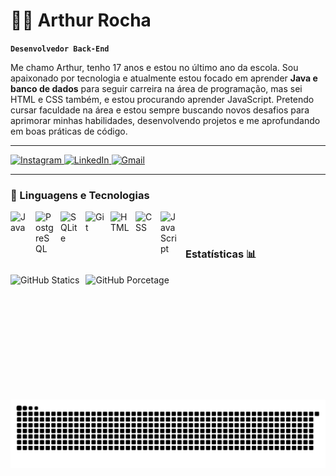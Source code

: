 # 👨‍💻 Arthur Rocha


**`Desenvolvedor Back-End`**

Me chamo Arthur, tenho 17 anos e estou no último ano da escola. Sou apaixonado por tecnologia e atualmente estou focado em aprender **Java e banco de dados** para seguir carreira na área de programação, mas sei HTML e CSS também, e estou procurando aprender JavaScript. Pretendo cursar faculdade na área e estou sempre buscando novos desafios para aprimorar minhas habilidades, desenvolvendo projetos e me aprofundando em boas práticas de código.




---




<p align="left">
    <a href="https://www.instagram.com/arthur_99z" target="_blank">
        <img alt="Instagram" 
             title="Instagram" 
             src="https://img.shields.io/badge/Instagram-E4405F?logo=instagram&logoColor=white&style=for-the-badge" />
    </a>
    <a href="www.linkedin.com/in/arthurochadev7" target="_blank">
        <img alt="LinkedIn" 
             title="LinkedIn" 
             src="https://img.shields.io/badge/LinkedIn-0077B5?logo=linkedin&logoColor=white&style=for-the-badge" />
    </a>
    <a href="arthurocha.tecinfor@gmail.com" target="_blank">
        <img alt="Gmail" 
             title="Gmail" 
             src="https://img.shields.io/badge/Gmail-EA4335?logo=gmail&logoColor=white&style=for-the-badge" />
    </a>
</p>

---

### **🤖 Linguagens e Tecnologias**

<img
    align="left"
    alt="Java"
    title="Java"
    width="30px"
    style="padding-right: 10px;"
    src="https://cdn.jsdelivr.net/gh/devicons/devicon@latest/icons/java/java-original.svg" 
/>

<img
    align="left"
    alt="PostgreSQL"
    title="PostgreSQL"
    width="30px"
    style="padding-right: 10px;"
    src="https://cdn.jsdelivr.net/gh/devicons/devicon@latest/icons/postgresql/postgresql-original.svg" 
/> 


<img
    align="left"
    alt="SQLite"
    title="SQLite"
    width="30px"
    style="padding-right: 10px;"
    src="https://cdn.jsdelivr.net/gh/devicons/devicon@latest/icons/sqlite/sqlite-original.svg" 
/>


<img
    align="left"
    alt="Git"
    title="Git"
    width="30px"
    style="padding-right: 10px;"
    src="https://cdn.jsdelivr.net/gh/devicons/devicon@latest/icons/git/git-original.svg" 
/>


<img
    align="left"
    alt="HTML"
    title="HTML"
    width="30px"
    style="padding-right: 10px;"
    src="https://cdn.jsdelivr.net/gh/devicons/devicon@latest/icons/html5/html5-original.svg" 
/>

<img
    align="left"
    alt="CSS"
    title="CSS"
    width="30px"
    style="padding-right: 10px;"
    src="https://cdn.jsdelivr.net/gh/devicons/devicon@latest/icons/css3/css3-original.svg" 
/>


<img
    align="left"
    alt="JavaScript"
    title="JavaScript"
    width="30px"
    style="padding-right: 10px;"
    src="https://cdn.jsdelivr.net/gh/devicons/devicon@latest/icons/javascript/javascript-original.svg" 
/>

<br>
<br>

### Estatísticas 📊

<p>
<img
    align="left"
    alt="GitHub Statics"
    height="200px"
    style="padding-right: 10px;"
    src="https://github-readme-stats.vercel.app/api?username=arthurocha-dev&show_icons=true&theme=radical&include_all_commits=true&locale=pt-br" 
/>

<img
    align="left"
    alt="GitHub Porcetage"
    height="200px"
    style="padding-right: 10px;"
    src="https://github-readme-stats.vercel.app/api/top-langs/?username=arthurocha-dev&theme=radical&layout=compact&custom_title=Tecnologias Porcentagem&langs-count-7" 
/>


<picture align="center">
  <source media="(prefers-color-scheme: dark)" srcset="https://raw.githubusercontent.com/arthurocha-dev/arthurocha-dev/output/github-contribution-grid-snake-dark.svg">
  <source media="(prefers-color-scheme: light)" srcset="https://raw.githubusercontent.com/arthurocha-dev/arthurocha-dev/output/github-contribution-grid-snake-dark.svg">
  <img align="center" alt="github contribution grid snake animation" src="https://raw.githubusercontent.com/arthurocha-dev/arthurocha-dev/output/github-contribution-grid-snake.svg">
</picture>
</p>





    
